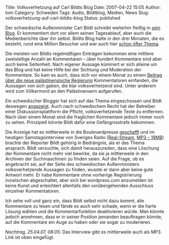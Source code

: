 Title: Volksverhetzung auf Carl Bildts Blog
Date: 2007-04-22 15:05
Author: tom
Category: Schweden
Tags: Audio, Bildtblog, Medien, News
Slug: volksverhetzung-auf-carl-bildts-blog
Status: published

Der schwedische Außenminister Carl Bildt schreibt weiterhin fleißig in
[sein Blog](http://carlbildt.wordpress.com/). Er kommentiert dort vor
allem seinen Tagesablauf, aber auch die Medienberichte über ihn selbst.
Bildts Blog hatte in den drei Monaten, die es besteht, rund eine Million
Besucher und war auch hier [schon öfter
Thema](http://www.fiket.de/tag/bildtblog).

Die meisten von Bildts regelmäßigen Einträgen bekommen eine mittlere
zweistellige Anzahl an Kommentaren – über hundert Kommentare sind aber
auch keine Seltenheit. Nach eigener Aussage kümmert er sich alleine um
das Blog und hat keine Hilfe bei der Sichtung und Moderation der
Kommentare. So kam es auch, dass sich vor einem Monat zu einem [Beitrag
über die neue palästinensische
Regierung](http://carlbildt.wordpress.com/2007/03/18/palestinsk-regering/)
Kommentatoren einfanden, die Aussagen von sich gaben, die klar
volksverhetzend sind. Unter anderem wird zum Völkermord an den
Palästinensern aufgerufen.

Ein schwedischer Blogger hat sich auf das Thema eingeschossen und Bildt
deswegen
[angezeigt](http://www.jinge.se/index.php/allmnt/jag-har-polisanmalt-carl-bildt.htm).
Auch nach schwedischem Recht hat der Betreiber einer
Diskussionsplattform die Pflicht, volksverhetzende Texte zu entfernen.
Nach über einem Monat sind die fraglichen Kommentare jedoch immer noch
zu sehen. Prinzipiell könnte Bildt dafür eine Gefängnisstrafe bekommen.

Die Anzeige hat es mittlerweile in die Boulevardpresse
[geschafft](http://expressen.se/nyheter/1.648353) und im heutigen
Samstagsinterview von Sveriges Radio
([Real-Stream](rtsp://lyssna-rm.sr.se/ekot/lordagsintervjun/2007/04/SRP1_2007-04-21_130259_1622_r3.rm),
[MP3 –
19MB](http://www.sr.se/laddahem/podradio/SR_Ekots_lordagsintervju_070423125533.mp3))
brachte der Reporter Bildt gehörig in Bedrängnis, als er das Thema
ansprach. Bildt versuchte, sich damit herauszureden, dass eine Löschung
der Kommentare nicht mehr viel bewirke, da sie ja mittlerweile in den
Archiven der Suchmaschinen zu finden seien. Auf die Frage, ob es
angebracht sei, auf der Seite des schwedischen Außenministers
volksverhetzende Aussagen zu finden, wusste er dann aber keine gute
Antwort mehr. Er habe Kommentare ohne vorherige Registrierung inzwischen
abgeschaltet, aber sich bei wordpress.com anzumelden ist keine Kunst und
erleichtert allenfalls den vorübergehenden Ausschluss einzelner
Kommentatoren.

Ich sehe voll und ganz ein, dass Bildt selbst nicht dazu kommt, alle
Kommentare zu lesen und fände es auch sehr schade, wenn er die harte
Lösung wählen und die Kommentarfunktion deaktivieren würde. Man könnte
jedoch annehmen, dass er in seiner Position jemanden beauftragen könnte,
auf die Kommentare ein Auge zu haben oder sie sogar zu moderieren.

*Nachtrag, 25.04.07, 08:05:* Das Interview gibt es mittlerweile auch als
MP3. Link ist oben eingefügt.

